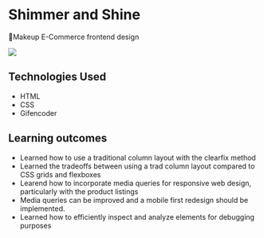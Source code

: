 # Shimmer and Shine
💄Makeup E-Commerce frontend design 

<img src="https://thumbs.gfycat.com/HospitableDeadlyBubblefish-size_restricted.gif">

## Technologies Used
* HTML 
* CSS
* Gifencoder

## Learning outcomes
* Learned how to use a traditional column layout with the clearfix method
* Learned the tradeoffs between using a trad column layout compared to CSS grids and flexboxes
* Learend how to incorporate media queries for responsive web design, particularly with the product listings
* Media queries can be improved and a mobile first redesign should be implemented.
* Learned how to efficiently inspect and analyze elements for debugging purposes

